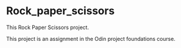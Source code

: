 # Rock_paper_scissors
This Rock Paper Scissors project.

This project is an assignment in the Odin project foundations course.
